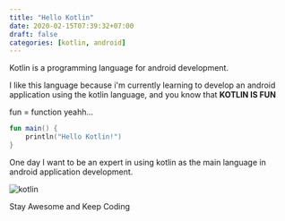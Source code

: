 ```yaml
---
title: "Hello Kotlin"
date: 2020-02-15T07:39:32+07:00
draft: false
categories: [kotlin, android]
---
```


Kotlin is a programming language for android development.<!--more-->

I like this language because i'm currently learning to develop an android application using the kotlin language, and you know that **KOTLIN IS FUN**

fun = function yeahh...

```kotlin
fun main() {
    println("Hello Kotlin!")
}
```

One day I want to be an expert in using kotlin as the main language in android application development.

![kotlin](/uploads/helo-kotlin.png "kotlin")

Stay Awesome and Keep Coding